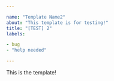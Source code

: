 ```yaml
---

name: "Template Name2"
about: "This template is for testing!"
title: "[TEST] 2"
labels:

- bug
- "help needed"

---
```


This is the template!